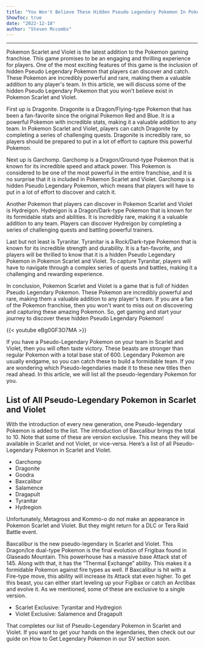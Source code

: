 ```yaml
---
title: "You Won't Believe These Hidden Pseudo Legendary Pokemon In Pokemon Scarlet and Violet!"
ShowToc: true 
date: "2022-12-18"
author: "Steven Mccombs"
---
```

*****
Pokemon Scarlet and Violet is the latest addition to the Pokemon gaming franchise. This game promises to be an engaging and thrilling experience for players. One of the most exciting features of this game is the inclusion of hidden Pseudo Legendary Pokemon that players can discover and catch. These Pokemon are incredibly powerful and rare, making them a valuable addition to any player's team. In this article, we will discuss some of the hidden Pseudo Legendary Pokemon that you won't believe exist in Pokemon Scarlet and Violet.

First up is Dragonite. Dragonite is a Dragon/Flying-type Pokemon that has been a fan-favorite since the original Pokemon Red and Blue. It is a powerful Pokemon with incredible stats, making it a valuable addition to any team. In Pokemon Scarlet and Violet, players can catch Dragonite by completing a series of challenging quests. Dragonite is incredibly rare, so players should be prepared to put in a lot of effort to capture this powerful Pokemon.

Next up is Garchomp. Garchomp is a Dragon/Ground-type Pokemon that is known for its incredible speed and attack power. This Pokemon is considered to be one of the most powerful in the entire franchise, and it is no surprise that it is included in Pokemon Scarlet and Violet. Garchomp is a hidden Pseudo Legendary Pokemon, which means that players will have to put in a lot of effort to discover and catch it.

Another Pokemon that players can discover in Pokemon Scarlet and Violet is Hydreigon. Hydreigon is a Dragon/Dark-type Pokemon that is known for its formidable stats and abilities. It is incredibly rare, making it a valuable addition to any team. Players can discover Hydreigon by completing a series of challenging quests and battling powerful trainers.

Last but not least is Tyranitar. Tyranitar is a Rock/Dark-type Pokemon that is known for its incredible strength and durability. It is a fan-favorite, and players will be thrilled to know that it is a hidden Pseudo Legendary Pokemon in Pokemon Scarlet and Violet. To capture Tyranitar, players will have to navigate through a complex series of quests and battles, making it a challenging and rewarding experience.

In conclusion, Pokemon Scarlet and Violet is a game that is full of hidden Pseudo Legendary Pokemon. These Pokemon are incredibly powerful and rare, making them a valuable addition to any player's team. If you are a fan of the Pokemon franchise, then you won't want to miss out on discovering and capturing these amazing Pokemon. So, get gaming and start your journey to discover these hidden Pseudo Legendary Pokemon!

{{< youtube eBg0GF3O7MA >}} 



If you have a Pseudo-Legendary Pokemon on your team in Scarlet and Violet, then you will often taste victory. These beasts are stronger than regular Pokemon with a total base stat of 600. Legendary Pokemon are usually endgame, so you can catch these to build a formidable team. If you are wondering which Pseudo-legendaries made it to these new titles then read ahead. In this article, we will list all the pseudo-legendary Pokemon for you.
 
## List of All Pseudo-Legendary Pokemon in Scarlet and Violet
 

 
With the introduction of every new generation, one Pseudo-legendary Pokemon is added to the list. The introduction of Baxcalibur brings the total to 10. Note that some of these are version exclusive. This means they will be available in Scarlet and not Violet, or vice-versa.
Here’s a list of all Pseudo-Legendary Pokemon in Scarlet and Violet.
 
- Garchomp
 - Dragonite
 - Goodra
 - Baxcalibur
 - Salamence
 - Dragapult
 - Tyranitar
 - Hydregion

 
Unfortunately, Metagross and Kommo-o do not make an appearance in Pokemon Scarlet and Violet. But they might return for a DLC or Tera Raid Battle event.
 
Baxcalibur is the new pseudo-legendary in Scarlet and Violet. This Dragon/Ice dual-type Pokemon is the final evolution of Frigibax found in Glaseado Mountain. This powerhouse has a massive base Attack stat of 145. Along with that, it has the “Thermal Exchange” ability. This makes it a formidable Pokemon against fire types as well. If Baxcalibur is hit with a Fire-type move, this ability will increase its Attack stat even higher. To get this beast, you can either start leveling up your Figibax or catch an Arctibax and evolve it.
As we mentioned, some of these are exclusive to a single version.
 
- Scarlet Exclusive: Tyranitar and Hydregion
 - Violet Exclusive: Salamence and Dragapult

 
That completes our list of Pseudo-Legendary Pokemon in Scarlet and Violet. If you want to get your hands on the legendaries, then check out our guide on How to Get Legendary Pokemon in our SV section soon.



